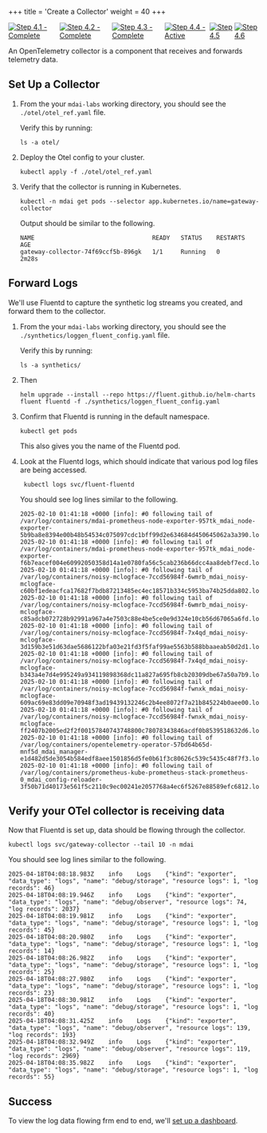 +++
title = 'Create a Collector'
weight = 40
+++

<div style="align-items: center; display: flex; justify-content: center;">
  <a href="/quickstart">
    <img src="../stepper/4.1.png" alt="Step 4.1 - Complete">
  </a>
  <a href="../install">
    <img src="../stepper/4.2.png" alt="Step 4.2 - Complete">
  </a>
  <a href="../pipelines">
    <img src="../stepper/4.3.png" alt="Step 4.3 - Complete">
  </a>
  <a href="#">
    <img src="../stepper/4.4.png" alt="Step 4.4 - Active">
  </a>
  <a href="../dashboard">
    <img src="../stepper/4.5.png" alt="Step 4.5">
  </a>
  <a href="../filter">
    <img src="../stepper/4.6.png" alt="Step 4.6">
  </a>
</div>

An OpenTelemetry collector is a component that receives and forwards telemetry data.

## Set Up a Collector

1. From the your `mdai-labs` working directory, you should see the `./otel/otel_ref.yaml` file.

    Verify this by running:

    ```
    ls -a otel/
    ```

2. Deploy the Otel config to your cluster.

    ```
    kubectl apply -f ./otel/otel_ref.yaml
    ```

3. Verify that the collector is running in Kubernetes.

    ```
    kubectl -n mdai get pods --selector app.kubernetes.io/name=gateway-collector
    ```

    Output should be similar to the following.

    ```
    NAME                                 READY   STATUS    RESTARTS   AGE
    gateway-collector-74f69ccf5b-896gk   1/1     Running   0          2m28s
    ```

## Forward Logs

We'll use Fluentd to capture the synthetic log streams you created, and forward them to the collector.

1. From the your `mdai-labs` working directory, you should see the `./synthetics/loggen_fluent_config.yaml` file.

    Verify this by running:

    ```
    ls -a synthetics/
    ```
2. Then
    ```
    helm upgrade --install --repo https://fluent.github.io/helm-charts fluent fluentd -f ./synthetics/loggen_fluent_config.yaml
    ```
3. Confirm that Fluentd is running in the default namespace.

     ```
     kubectl get pods
     ```

    This also gives you the name of the Fluentd pod.

4. Look at the Fluentd logs, which should indicate that various pod log files are being accessed.

    ```
     kubectl logs svc/fluent-fluentd
    ```

    You should see log lines similar to the following.

    ```
    2025-02-10 01:41:18 +0000 [info]: #0 following tail of /var/log/containers/mdai-prometheus-node-exporter-957tk_mdai_node-exporter-5b9ba8e8394e00b48b54534c075097cdc1bff99d2e634684d450645062a3a390.log
    2025-02-10 01:41:18 +0000 [info]: #0 following tail of /var/log/containers/mdai-prometheus-node-exporter-957tk_mdai_node-exporter-f6b7eacef004e60992050358d14a1e0780fa56c5cab236b66dcc4aa8debf7ecd.log
    2025-02-10 01:41:18 +0000 [info]: #0 following tail of /var/log/containers/noisy-mclogface-7ccd56984f-6wmrb_mdai_noisy-mclogface-c60bf1edeacfca17682f7bdb87213485ec4ec18571b334c5953ba74b25dda802.log
    2025-02-10 01:41:18 +0000 [info]: #0 following tail of /var/log/containers/noisy-mclogface-7ccd56984f-6wmrb_mdai_noisy-mclogface-c85adcb072728b92991a967a4e7503c88e4be5ce0e9d324e10cb56d67065a6fd.log
    2025-02-10 01:41:18 +0000 [info]: #0 following tail of /var/log/containers/noisy-mclogface-7ccd56984f-7x4qd_mdai_noisy-mclogface-3d159b3e51d63dae5686122bfa03e21fd3f5faf99ae5563b588bbaaeab50d2d1.log
    2025-02-10 01:41:18 +0000 [info]: #0 following tail of /var/log/containers/noisy-mclogface-7ccd56984f-7x4qd_mdai_noisy-mclogface-b343a4e7d4e995249a934119898368dc11a827a695fb8cb20309dbe67a50a7b9.log
    2025-02-10 01:41:18 +0000 [info]: #0 following tail of /var/log/containers/noisy-mclogface-7ccd56984f-fwnxk_mdai_noisy-mclogface-609ac69e83dd09e70948f3ad19439132246c2b4ee8072f7a21b845224b0aee00.log
    2025-02-10 01:41:18 +0000 [info]: #0 following tail of /var/log/containers/noisy-mclogface-7ccd56984f-fwnxk_mdai_noisy-mclogface-ff2407b2005ed2f2f00157840743748800c78078343846acdf0b8539518632d6.log
    2025-02-10 01:41:18 +0000 [info]: #0 following tail of /var/log/containers/opentelemetry-operator-57bd64b65d-mnf5d_mdai_manager-e1d482d5de3054b584edf8aee1501856d5fe0b61f3c80626c539c5435c48f7f3.log
    2025-02-10 01:41:18 +0000 [info]: #0 following tail of /var/log/containers/prometheus-kube-prometheus-stack-prometheus-0_mdai_config-reloader-3f50b71d40173e561f5c2110c9ec00241e2057768a4ec6f5267e88589efc6812.log
    ```

## Verify your OTel collector is receiving data

Now that Fluentd is set up, data should be flowing through the collector.

```
kubectl logs svc/gateway-collector --tail 10 -n mdai
```

You should see log lines similar to the following.

```
2025-04-18T04:08:18.983Z	info	Logs	{"kind": "exporter", "data_type": "logs", "name": "debug/storage", "resource logs": 1, "log records": 46}
2025-04-18T04:08:19.946Z	info	Logs	{"kind": "exporter", "data_type": "logs", "name": "debug/observer", "resource logs": 74, "log records": 2037}
2025-04-18T04:08:19.981Z	info	Logs	{"kind": "exporter", "data_type": "logs", "name": "debug/storage", "resource logs": 1, "log records": 45}
2025-04-18T04:08:20.980Z	info	Logs	{"kind": "exporter", "data_type": "logs", "name": "debug/storage", "resource logs": 1, "log records": 14}
2025-04-18T04:08:26.982Z	info	Logs	{"kind": "exporter", "data_type": "logs", "name": "debug/storage", "resource logs": 1, "log records": 25}
2025-04-18T04:08:27.980Z	info	Logs	{"kind": "exporter", "data_type": "logs", "name": "debug/storage", "resource logs": 1, "log records": 23}
2025-04-18T04:08:30.981Z	info	Logs	{"kind": "exporter", "data_type": "logs", "name": "debug/storage", "resource logs": 1, "log records": 40}
2025-04-18T04:08:31.425Z	info	Logs	{"kind": "exporter", "data_type": "logs", "name": "debug/observer", "resource logs": 139, "log records": 193}
2025-04-18T04:08:32.949Z	info	Logs	{"kind": "exporter", "data_type": "logs", "name": "debug/observer", "resource logs": 119, "log records": 2969}
2025-04-18T04:08:35.982Z	info	Logs	{"kind": "exporter", "data_type": "logs", "name": "debug/storage", "resource logs": 1, "log records": 55}
```

## Success

To view the log data flowing frm end to end, we'll [set up a dashboard](dashboard.md).
